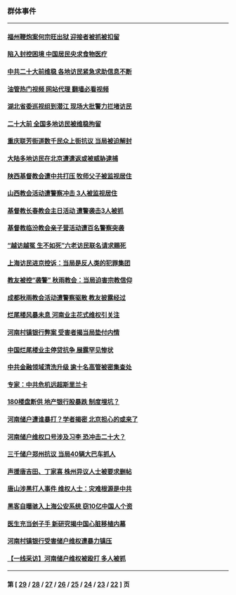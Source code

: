 ### 群体事件
---
#### [福州鞭炮案何宗旺出狱 迎接者被抓被扣留](../../pages/ncid279/n13824304.md?09192045) 
#### [陷入封控困境 中国居民央求食物医疗](../../pages/ncid279/n13823589.md?09192045) 
#### [中共二十大前维稳 各地访民紧急求助信息不断](../../pages/ncid279/n13822888.md?09192045) 
#### [油管热门视频 网站代理 翻墙必看视频](http://209.222.30.114:81/youtube.html?09192045)
#### [湖北省委巡视组到潜江 现场大批警力拦堵访民](../../pages/ncid279/n13820243.md?09192045) 
#### [二十大前 全国多地访民被维稳拘留](../../pages/ncid279/n13819431.md?09192045) 
#### [重庆联芳街道数千民众上街抗议 当局被迫解封](../../pages/ncid279/n13812220.md?09192045) 
#### [大陆多地访民在北京遭遣返或被威胁逮捕](../../pages/ncid279/n13812104.md?09192045) 
#### [陕西基督教会遭中共打压 牧师父子被监视居住](../../pages/ncid279/n13811611.md?09192045) 
#### [山西教会活动遭警察冲击 3人被监视居住](../../pages/ncid279/n13808966.md?09192045) 
#### [基督教长春教会主日活动 遭警袭击3人被抓](../../pages/ncid279/n13806935.md?09192045) 
#### [基督教临汾教会亲子营活动遭百名警察突袭](../../pages/ncid279/n13806527.md?09192045) 
#### [“越访越冤 生不如死”六老访民联名请求赐死](../../pages/ncid279/n13805907.md?09192045) 
#### [上海访民进京控诉：当局是反人类的犯罪集团](../../pages/ncid279/n13803858.md?09192045) 
#### [教友被控“袭警” 秋雨教会：当局迫害宗教信仰](../../pages/ncid279/n13803563.md?09192045) 
#### [成都秋雨教会活动遭警察驱散 教友披露经过](../../pages/ncid279/n13802541.md?09192045) 
#### [烂尾楼风暴未息 河南业主花式维权引关注](../../pages/ncid279/n13794519.md?09192045) 
#### [河南村镇银行弊案 受害者揭当局垫付内情](../../pages/ncid279/n13791990.md?09192045) 
#### [中国烂尾楼业主停贷抗争 展露罕见惨状](../../pages/ncid279/n13787794.md?09192045) 
#### [中共金融领域清洗升级 逾十名高管被密集查处](../../pages/ncid279/n13782694.md?09192045) 
#### [专家：中共危机远超斯里兰卡](../../pages/ncid279/n13782248.md?09192045) 
#### [180楼盘断供 地产银行股暴跌 制度埋坑？](../../pages/ncid279/n13780778.md?09192045) 
#### [河南储户遭谁暴打？学者揭密 北京担心的或来了](../../pages/ncid279/n13779407.md?09192045) 
#### [河南储户维权口号涉及习李 恐冲击二十大？](../../pages/ncid279/n13778148.md?09192045) 
#### [三千储户郑州抗议 当局40辆大巴车抓人](../../pages/ncid279/n13777593.md?09192045) 
#### [声援唐吉田、丁家喜 株州异议人士被要求删帖](../../pages/ncid279/n13775534.md?09192045) 
#### [唐山涉黑打人事件 维权人士：灾难根源是中共](../../pages/ncid279/n13773534.md?09192045) 
#### [黑客自曝骇入上海公安系统 窃10亿中国人个资](../../pages/ncid279/n13773395.md?09192045) 
#### [医生充当刽子手 新研究揭中国心脏移植内幕](../../pages/ncid279/n13772291.md?09192045) 
#### [河南村镇银行受害储户维权遭暴力镇压](../../pages/ncid279/n13770841.md?09192045) 
#### [【一线采访】河南储户维权被殴打 多人被抓](../../pages/ncid279/n13768629.md?09192045) 

---
#### 第 [ [29](./29.md?09192045) / [28](./28.md?09192045) / [27](./27.md?09192045) / [26](./26.md?09192045) / [25](./25.md?09192045) / [24](./24.md?09192045) / [23](./23.md?09192045) / [22](./22.md?09192045) ] 页
